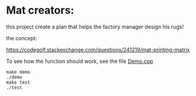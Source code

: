 
# Mat creators:
this project create a plan that helps the factory manager design his rugs! 

the concept:

https://codegolf.stackexchange.com/questions/241219/mat-printing-matrix

To see how the function should work, see the file [Demo.cpp](Demo.cpp)



<div dir='ltr'>

    make demo
    ./demo
	make test
    ./test

</div>


